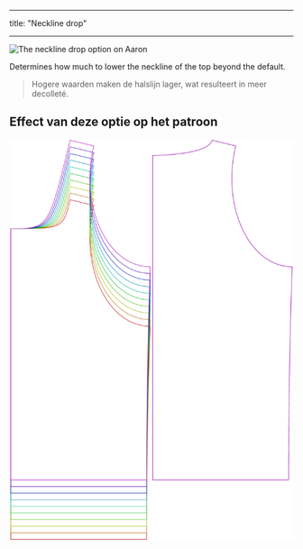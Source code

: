 - - -
title: "Neckline drop"
- - -

![The neckline drop option on Aaron](./necklinedrop.svg)

Determines how much to lower the neckline of the top beyond the default.

> Hogere waarden maken de halslijn lager, wat resulteert in meer decolleté.

## Effect van deze optie op het patroon

![This image shows the effect of this option by superimposing several variants that have a different value for this option](aaron_necklinedrop_sample.svg "Effect of this option on the pattern")
